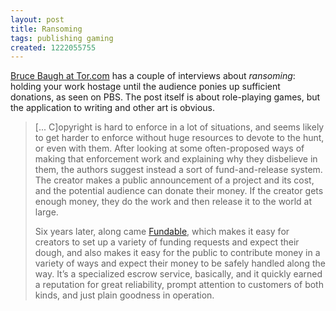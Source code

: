 ```yaml
---
layout: post
title: Ransoming
tags: publishing gaming
created: 1222055755
---
```

[Bruce Baugh at Tor.com](http://www.tor.com/index.php?option=com_content&view=blog&id=5920) has a couple of interviews about *ransoming*:  holding your work hostage until the audience ponies up sufficient donations, as seen on PBS.  The post itself is about role-playing games, but the application to writing and other art is obvious.

>  [... C]opyright is hard to enforce in a lot of situations, and seems likely to get harder to enforce without huge resources to devote to the hunt, or even with them. After looking at some often-proposed ways of making that enforcement work and explaining why they disbelieve in them, the authors suggest instead a sort of fund-and-release system.<!--break--> The creator makes a public announcement of a project and its cost, and the potential audience can donate their money. If the creator gets enough money, they do the work and then release it to the world at large.
>
> Six years later, along came [Fundable](http://www.fundable.com/), which makes it easy for creators to set up a variety of funding requests and expect their dough, and also makes it easy for the public to contribute money in a variety of ways and expect their money to be safely handled along the way. It’s a specialized escrow service, basically, and it quickly earned a reputation for great reliability, prompt attention to customers of both kinds, and just plain goodness in operation.
